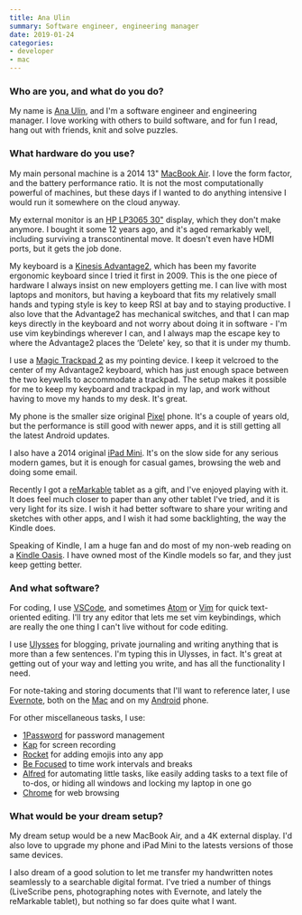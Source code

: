 ```yaml
---
title: Ana Ulin
summary: Software engineer, engineering manager 
date: 2019-01-24
categories:
- developer
- mac
---
```


### Who are you, and what do you do?

My name is [Ana Ulin](https://anaulin.org/ "Ana's website."), and I'm a software engineer and engineering manager. I love working with others to build software, and for fun I read, hang out with friends, knit and solve puzzles.

### What hardware do you use?

My main personal machine is a 2014 13" [MacBook Air][macbook-air]. I love the form factor, and the battery performance ratio. It is not the most computationally powerful of machines, but these days if I wanted to do anything intensive I would run it somewhere on the cloud anyway.

My external monitor is an [HP LP3065 30"][lp3065] display, which they don't make anymore. I bought it some 12 years ago, and it's aged remarkably well, including surviving a transcontinental move. It doesn't even have HDMI ports, but it gets the job done.

My keyboard is a [Kinesis Advantage2][advantage2], which has been my favorite ergonomic keyboard since I tried it first in 2009. This is the one piece of hardware I always insist on new employers getting me. I can live with most laptops and monitors, but having a keyboard that fits my relatively small hands and typing style is key to keep RSI at bay and to staying productive. I also love that the Advantage2 has mechanical switches, and that I can map keys directly in the keyboard and not worry about doing it in software - I'm use vim keybindings wherever I can, and I always map the escape key to where the Advantage2 places the ‘Delete' key, so that it is under my thumb.

I use a [Magic Trackpad 2][magic-trackpad-2] as my pointing device. I keep it velcroed to the center of my Advantage2 keyboard, which has just enough space between the two keywells to accommodate a trackpad. The setup makes it possible for me to keep my keyboard and trackpad in my lap, and work without having to move my hands to my desk. It's great.

My phone is the smaller size original [Pixel][] phone. It's a couple of years old, but the performance is still good with newer apps, and it is still getting all the latest Android updates.

I also have a 2014 original [iPad Mini][ipad-mini]. It's on the slow side for any serious modern games, but it is enough for casual games, browsing the web and doing some email.

Recently I got a [reMarkable][] tablet as a gift, and I've enjoyed playing with it. It does feel much closer to paper than any other tablet I've tried, and it is very light for its size. I wish it had better software to share your writing and sketches with other apps, and I wish it had some backlighting, the way the Kindle does.

Speaking of Kindle, I am a huge fan and do most of my non-web reading on a [Kindle Oasis][kindle-oasis]. I have owned most of the Kindle models so far, and they just keep getting better.

### And what software?

For coding, I use [VSCode][visual-studio-code], and sometimes [Atom][] or [Vim][] for quick text-oriented editing. I'll try any editor that lets me set vim keybindings, which are really the one thing I can't live without for code editing.

I use [Ulysses][] for blogging, private journaling and writing anything that is more than a few sentences. I'm typing this in Ulysses, in fact. It's great at getting out of your way and letting you write, and has all the functionality I need.

For note-taking and storing documents that I'll want to reference later, I use [Evernote][], both on the [Mac][evernote-mac] and on my [Android][evernote-android] phone.

For other miscellaneous tasks, I use:

  - [1Password][] for password management
  - [Kap][] for screen recording
  - [Rocket][] for adding emojis into any app
  - [Be Focused][be-focused-pro-ios] to time work intervals and breaks
  - [Alfred][] for automating little tasks, like easily adding tasks to a text file of to-dos, or hiding all windows and locking my laptop in one go
  - [Chrome][] for web browsing

### What would be your dream setup?

My dream setup would be a new MacBook Air, and a 4K external display. I'd also love to upgrade my phone and iPad Mini to the latests versions of those same devices.

I also dream of a good solution to let me transfer my handwritten notes seamlessly to a searchable digital format. I've tried a number of things (LiveScribe pens, photographing notes with Evernote, and lately the reMarkable tablet), but nothing so far does quite what I want.

[1password]: https://1password.com "Password management software for Mac OS X."
[advantage2]: https://kinesis-ergo.com/shop/advantage2/ "A fancy ergonomic keyboard."
[alfred]: https://www.alfredapp.com/ "A launcher app for the Mac."
[atom]: https://github.blog/2022-06-08-sunsetting-atom/ "A text editor based on web technology."
[be-focused-pro-ios]: https://apps.apple.com/us/app/be-focused-pro-focus-timer/id961632517 "A focus timer app."
[chrome]: https://www.google.com/intl/en/chrome/ "A WebKit-based browser, where each tab runs in its own thread."
[evernote-android]: https://play.google.com/store/apps/details?id=com.evernote "An app for the note taking service."
[evernote-mac]: https://evernote.com/ "A Mac client for the note/image service."
[evernote]: https://evernote.com/ "Online software for capturing notes."
[ipad-mini]: https://www.apple.com/ipad-mini/ "A 7.9 inch tablet device."
[kap]: https://getkap.co/ "A screen capture tool."
[kindle-oasis]: http://web.archive.org/web/20230201064729/https://www.amazon.com/Amazon-Kindle-Oasis-eReader-with-Leather-Charging-Cover/dp/B00REQKWGA "An ebook reader."
[lp3065]: http://web.archive.org/web/20210519201435/https://www.amazon.com/HP-30-LP3065-LCD-Monitor/dp/B000KB6E3G "A 30 inch LCD monitor."
[macbook-air]: https://www.apple.com/macbook-air/ "A very thin laptop."
[magic-trackpad-2]: https://en.wikipedia.org/wiki/Magic_Trackpad_2 "A trackpad for desktop machines."
[pixel]: https://store.google.com/product/pixel_phone?hl=ja "A 5 inch Android smartphone."
[remarkable]: https://remarkable.com/ "An e-ink tablet."
[rocket]: https://matthewpalmer.net/rocket/ "An emoji finder tool for the Mac."
[ulysses]: https://www.ulyssesapp.com/ "A writing/text editor for the Mac."
[vim]: https://www.vim.org/ "A command-line text editor."
[visual-studio-code]: https://code.visualstudio.com/ "A development IDE."
